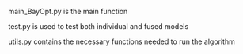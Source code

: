 main_BayOpt.py is the main function

test.py is used to test both individual and fused models

utils.py contains the necessary functions needed to run the algorithm
